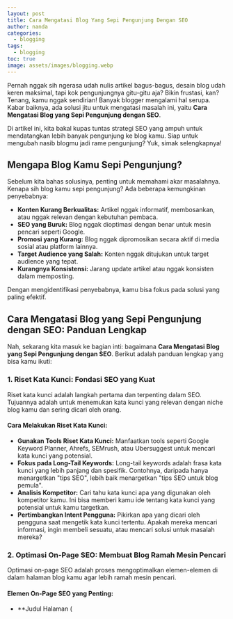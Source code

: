 ```yaml
---
layout: post
title: Cara Mengatasi Blog Yang Sepi Pengunjung Dengan SEO
author: nanda
categories:
  - blogging
tags:
  - blogging
toc: true
image: assets/images/blogging.webp
---
```



Pernah nggak sih ngerasa udah nulis artikel bagus-bagus, desain blog udah keren maksimal, tapi kok pengunjungnya gitu-gitu aja? Bikin frustasi, kan? Tenang, kamu nggak sendirian! Banyak blogger mengalami hal serupa. Kabar baiknya, ada solusi jitu untuk mengatasi masalah ini, yaitu **Cara Mengatasi Blog yang Sepi Pengunjung dengan SEO**.

Di artikel ini, kita bakal kupas tuntas strategi SEO yang ampuh untuk mendatangkan lebih banyak pengunjung ke blog kamu. Siap untuk mengubah nasib blogmu jadi rame pengunjung? Yuk, simak selengkapnya!

## Mengapa Blog Kamu Sepi Pengunjung?

Sebelum kita bahas solusinya, penting untuk memahami akar masalahnya. Kenapa sih blog kamu sepi pengunjung? Ada beberapa kemungkinan penyebabnya:

- **Konten Kurang Berkualitas:** Artikel nggak informatif, membosankan, atau nggak relevan dengan kebutuhan pembaca.
- **SEO yang Buruk:** Blog nggak dioptimasi dengan benar untuk mesin pencari seperti Google.
- **Promosi yang Kurang:** Blog nggak dipromosikan secara aktif di media sosial atau platform lainnya.
- **Target Audience yang Salah:** Konten nggak ditujukan untuk target audience yang tepat.
- **Kurangnya Konsistensi:** Jarang update artikel atau nggak konsisten dalam memposting.

Dengan mengidentifikasi penyebabnya, kamu bisa fokus pada solusi yang paling efektif.

## Cara Mengatasi Blog yang Sepi Pengunjung dengan SEO: Panduan Lengkap

Nah, sekarang kita masuk ke bagian inti: bagaimana **Cara Mengatasi Blog yang Sepi Pengunjung dengan SEO**. Berikut adalah panduan lengkap yang bisa kamu ikuti:

### 1\. Riset Kata Kunci: Fondasi SEO yang Kuat

Riset kata kunci adalah langkah pertama dan terpenting dalam SEO. Tujuannya adalah untuk menemukan kata kunci yang relevan dengan niche blog kamu dan sering dicari oleh orang.

#### Cara Melakukan Riset Kata Kunci:

- **Gunakan Tools Riset Kata Kunci:** Manfaatkan tools seperti Google Keyword Planner, Ahrefs, SEMrush, atau Ubersuggest untuk mencari kata kunci yang potensial.
- **Fokus pada Long-Tail Keywords:** Long-tail keywords adalah frasa kata kunci yang lebih panjang dan spesifik. Contohnya, daripada hanya menargetkan "tips SEO", lebih baik menargetkan "tips SEO untuk blog pemula".
- **Analisis Kompetitor:** Cari tahu kata kunci apa yang digunakan oleh kompetitor kamu. Ini bisa memberi kamu ide tentang kata kunci yang potensial untuk kamu targetkan.
- **Pertimbangkan Intent Pengguna:** Pikirkan apa yang dicari oleh pengguna saat mengetik kata kunci tertentu. Apakah mereka mencari informasi, ingin membeli sesuatu, atau mencari solusi untuk masalah mereka?

### 2\. Optimasi On-Page SEO: Membuat Blog Ramah Mesin Pencari

Optimasi on-page SEO adalah proses mengoptimalkan elemen-elemen di dalam halaman blog kamu agar lebih ramah mesin pencari.

#### Elemen On-Page SEO yang Penting:

- \*\*Judul Halaman (
